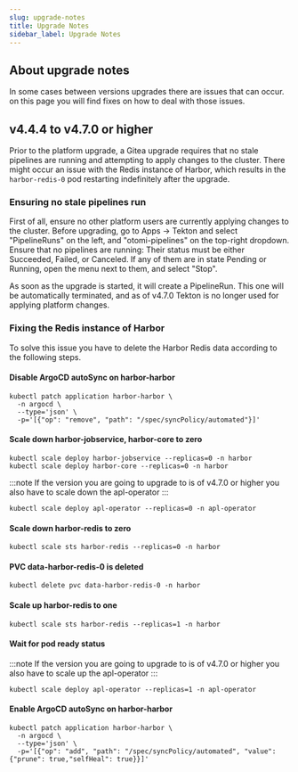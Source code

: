 ```yaml
---
slug: upgrade-notes
title: Upgrade Notes
sidebar_label: Upgrade Notes
---
```


## About upgrade notes

In some cases between versions upgrades there are issues that can occur. on this page you will find fixes on how to deal with those issues.

## v4.4.4 to v4.7.0 or higher

Prior to the platform upgrade, a Gitea upgrade requires that no stale pipelines are running and attempting to apply changes to the cluster.
There might occur an issue with the Redis instance of Harbor, which results in the `harbor-redis-0` pod restarting indefinitely after the upgrade.

### Ensuring no stale pipelines run

First of all, ensure no other platform users are currently applying changes to the cluster. Before upgrading, go to Apps -> Tekton and select "PipelineRuns" on the left, and "otomi-pipelines" on the top-right dropdown. Ensure that no pipelines are running: Their status must be either Succeeded, Failed, or Canceled. If any of them are in state Pending or Running, open the menu next to them, and select "Stop".

As soon as the upgrade is started, it will create a PipelineRun. This one will be automatically terminated, and as of v4.7.0 Tekton is no longer used for applying platform changes.

### Fixing the Redis instance of Harbor

To solve this issue you have to delete the Harbor Redis data according to the following steps.

#### Disable ArgoCD autoSync on harbor-harbor
```shell
kubectl patch application harbor-harbor \
  -n argocd \
  --type='json' \
  -p='[{"op": "remove", "path": "/spec/syncPolicy/automated"}]'
```

#### Scale down harbor-jobservice, harbor-core to zero
```shell
kubectl scale deploy harbor-jobservice --replicas=0 -n harbor
kubectl scale deploy harbor-core --replicas=0 -n harbor
```

:::note
If the version you are going to upgrade to is of v4.7.0 or higher you also have to scale down the apl-operator
:::

```shell
kubectl scale deploy apl-operator --replicas=0 -n apl-operator
```

#### Scale down harbor-redis to zero
```shell
kubectl scale sts harbor-redis --replicas=0 -n harbor
```

#### PVC data-harbor-redis-0 is deleted
```shell
kubectl delete pvc data-harbor-redis-0 -n harbor
```

#### Scale up harbor-redis to one
```shell
kubectl scale sts harbor-redis --replicas=1 -n harbor
```

#### Wait for pod ready status
:::note
If the version you are going to upgrade to is of v4.7.0 or higher you also have to scale up the apl-operator
:::

```shell
kubectl scale deploy apl-operator --replicas=1 -n apl-operator
```

#### Enable ArgoCD autoSync on harbor-harbor
```shell
kubectl patch application harbor-harbor \
  -n argocd \
  --type='json' \
  -p='[{"op": "add", "path": "/spec/syncPolicy/automated", "value": {"prune": true,"selfHeal": true}}]'
```
